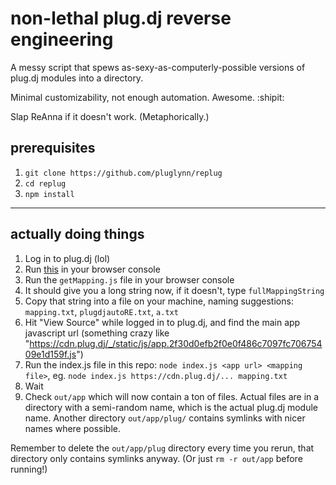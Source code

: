 # non-lethal plug.dj reverse engineering

A messy script that spews as-sexy-as-computerly-possible versions of plug.dj modules into a directory.

Minimal customizability, not enough automation. Awesome. :shipit:

Slap ReAnna if it doesn't work. (Metaphorically.)

## prerequisites

1. `git clone https://github.com/pluglynn/replug`
1. `cd replug`
1. `npm install`

---

## actually doing things

1. Log in to plug.dj (lol)
1. Run [this](https://raw.githubusercontent.com/PlugLynn/plug-modules/master/plug-modules.js) in your browser console
1. Run the `getMapping.js` file in your browser console
1. It should give you a long string now, if it doesn't, type `fullMappingString`
1. Copy that string into a file on your machine, naming suggestions: `mapping.txt`, `plugdjautoRE.txt`, `a.txt`
1. Hit "View Source" while logged in to plug.dj, and find the main app javascript url (something crazy like "https://cdn.plug.dj/_/static/js/app.2f30d0efb2f0e0f486c7097fc70675409e1d159f.js")
1. Run the index.js file in this repo: `node index.js <app url> <mapping file>`, eg. `node index.js https://cdn.plug.dj/... mapping.txt`
1. Wait
1. Check `out/app` which will now contain a ton of files. Actual files are in a directory with a semi-random name, which is the actual plug.dj module name. Another directory `out/app/plug/` contains symlinks with nicer names where possible.

Remember to delete the `out/app/plug` directory every time you rerun, that directory only contains symlinks anyway. (Or just `rm -r out/app` before running!)
